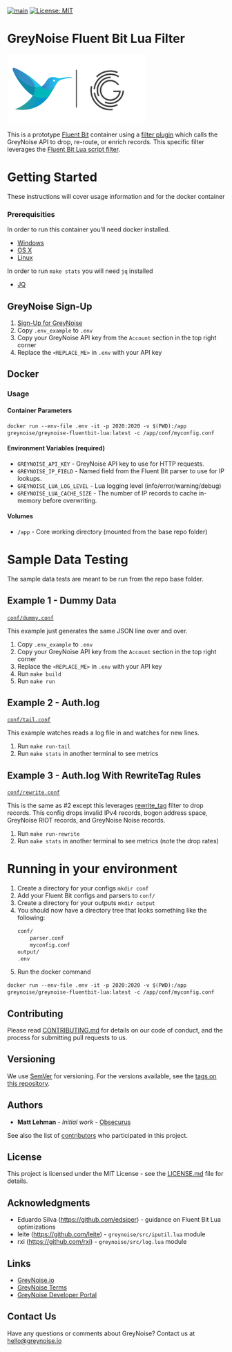 [![main](https://github.com/GreyNoise-Intelligence/greynoise-fluentbit-lua/workflows/Build/badge.svg)](https://github.com/GreyNoise-Intelligence/greynoise-fluentbit-lua/actions?query=workflow%3ABuild)
[![License: MIT](https://img.shields.io/badge/License-MIT-yellow.svg)](https://opensource.org/licenses/MIT)


# GreyNoise Fluent Bit Lua Filter
<img src="https://github.com/GreyNoise-Intelligence/greynoise-fluentbit-lua/blob/main/img/logo.png?raw=true" width="320">

This is a prototype [Fluent Bit](https://fluentbit.io/) container using a [filter plugin](https://docs.fluentbit.io/manual/concepts/data-pipeline/filter) which calls the GreyNoise API to drop, re-route, or enrich records. This specific filter leverages the [Fluent Bit Lua script filter](https://docs.fluentbit.io/manual/pipeline/filters/lua).


# Getting Started

These instructions will cover usage information and for the docker container

### Prerequisities

In order to run this container you'll need docker installed.

* [Windows](https://docs.docker.com/windows/started)
* [OS X](https://docs.docker.com/mac/started/)
* [Linux](https://docs.docker.com/linux/started/)

In order to run `make stats` you will need `jq` installed

* [JQ](https://stedolan.github.io/jq/download/)

## GreyNoise Sign-Up
1. [Sign-Up for GreyNoise](https://viz.greynoise.io/signup/)
1. Copy `.env_example` to `.env`
1. Copy your GreyNoise API key from the `Account` section in the top right corner
1. Replace the `<REPLACE_ME>` in `.env` with your API key

## Docker
### Usage

#### Container Parameters

```shell
docker run --env-file .env -it -p 2020:2020 -v $(PWD):/app greynoise/greynoise-fluentbit-lua:latest -c /app/conf/myconfig.conf
```

#### Environment Variables (required)

* `GREYNOISE_API_KEY` - GreyNoise API key to use for HTTP requests.
* `GREYNOISE_IP_FIELD` - Named field from the Fluent Bit parser to use for IP lookups.
* `GREYNOISE_LUA_LOG_LEVEL` - Lua logging level (info/error/warning/debug)
* `GREYNOISE_LUA_CACHE_SIZE` - The number of IP records to cache in-memory before overwriting.

#### Volumes

* `/app` - Core working directory (mounted from the base repo folder)

# Sample Data Testing
The sample data tests are meant to be run from the repo base folder.

## Example 1 - Dummy Data
[`conf/dummy.conf`](https://github.com/GreyNoise-Intelligence/greynoise-fluentbit-lua/tree/main/conf/dummy.conf)

This example just generates the same JSON line over and over.
1. Copy `.env_example` to `.env`
1. Copy your GreyNoise API key from the `Account` section in the top right corner
1. Replace the `<REPLACE_ME>` in `.env` with your API key
1. Run `make build`
1. Run `make run`

## Example 2 - Auth.log
[`conf/tail.conf`](https://github.com/GreyNoise-Intelligence/greynoise-fluentbit-lua/tree/main/conf/tail.conf)

This example watches reads a log file in and watches for new lines.
1. Run `make run-tail`
1. Run `make stats` in another terminal to see metrics

## Example 3 - Auth.log With RewriteTag Rules
[`conf/rewrite.conf`](https://github.com/GreyNoise-Intelligence/greynoise-fluentbit-lua/tree/main/conf/rewrite.conf)

This is the same as #2 except this leverages [rewrite_tag](https://docs.fluentbit.io/manual/pipeline/filters/rewrite-tag) filter to drop records.
This config drops invalid IPv4 records, bogon address space, GreyNoise RIOT records, and GreyNoise Noise records.
1. Run `make run-rewrite`
1. Run `make stats` in another terminal to see metrics (note the drop rates)

# Running in your environment
1. Create a directory for your configs `mkdir conf`
1. Add your Fluent Bit configs and parsers to `conf/`
1. Create a directory for your outputs `mkdir output`
1. You should now have a directory tree that looks something like the following:
    ```shell
    conf/
        parser.conf
        myconfig.conf
    output/
    .env
    ```
1. Run the docker command
```shell
docker run --env-file .env -it -p 2020:2020 -v $(PWD):/app greynoise/greynoise-fluentbit-lua:latest -c /app/conf/myconfig.conf
```

## Contributing

Please read [CONTRIBUTING.md](https://github.com/GreyNoise-Intelligence/greynoise-fluentbit-lua/tree/main/CONTRIBUTING.md) for details on our code of conduct, and the process for submitting pull requests to us.

## Versioning

We use [SemVer](http://semver.org/) for versioning. For the versions available, see the
[tags on this repository](https://github.com/GreyNoise-Intelligence/greynoise-fluentbit-lua/tags).

## Authors

* **Matt Lehman** - *Initial work* - [Obsecurus](https://github.com/Obsecurus)

See also the list of [contributors](https://github.com/GreyNoise-Intelligence/greynoise-fluentbit-lua/contributors) who participated in this project.

## License

This project is licensed under the MIT License - see the [LICENSE.md](https://github.com/GreyNoise-Intelligence/greynoise-fluentbit-lua/tree/main/LICENSE.md) file for details.

## Acknowledgments

* Eduardo Silva (https://github.com/edsiper) - guidance on Fluent Bit Lua optimizations
* leite (https://github.com/leite) - `greynoise/src/iputil.lua` module
* rxi (https://github.com/rxi) - `greynoise/src/log.lua` module

## Links

* [GreyNoise.io](https://greynoise.io)
* [GreyNoise Terms](https://greynoise.io/terms)
* [GreyNoise Developer Portal](https://developer.greynoise.io)

## Contact Us

Have any questions or comments about GreyNoise?  Contact us at [hello@greynoise.io](mailto:hello@greynoise.io)
